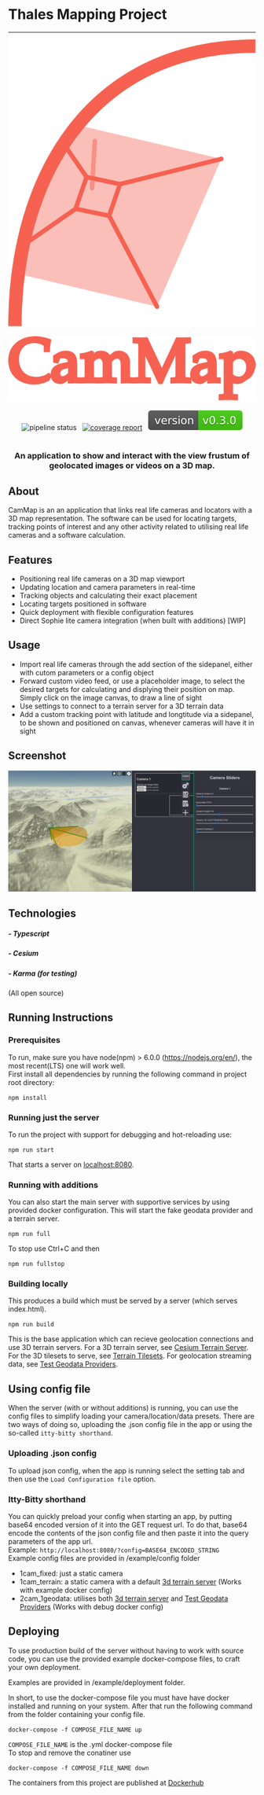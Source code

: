 # Thales Mapping Project

---

<div align="center">
<img src="images/CamMapLogo.svg">
</div>
<br/>

<div align="center">
<img src="images/CamMapText2.svg">
</div>
<br/>

<div align="center">
<a ref="https://stgit.dcs.gla.ac.uk/tp3-2020-CS22/cs22-main-cesium/-/commits/master"><img alt="pipeline status" src="https://stgit.dcs.gla.ac.uk/tp3-2020-CS22/cs22-main-cesium/badges/master/pipeline.svg" /></a> &nbsp; 
<a href="https://stgit.dcs.gla.ac.uk/tp3-2020-CS22/cs22-main-cesium/-/commits/master"><img alt="coverage report" src="https://stgit.dcs.gla.ac.uk/tp3-2020-CS22/cs22-main-cesium/badges/master/coverage.svg" /></a>
&nbsp; 
<a href="https://stgit.dcs.gla.ac.uk/tp3-2020-CS22/cs22-main-cesium/-/commits/master"><img alt="coverage report" src="./images/version-badge.svg" /></a>
</div>
<br/>
<div align="center">

### An application to show and interact with the view frustum of geolocated images or videos on a 3D map.

</div>

## About
CamMap is an an application that links real life cameras and locators with a 3D map representation. The software can be used for locating targets, tracking points of interest and any other activity related to utilising real life cameras and a software calculation.

## Features

- Positioning real life cameras on a 3D map viewport
- Updating location and camera parameters in real-time
- Tracking objects and calculating their exact placement
- Locating targets positioned in software
- Quick deployment with flexible configuration features
- Direct Sophie lite camera integration (when built with additions) [WIP]

## Usage

- Import real life cameras through the add section of the sidepanel, either with cutom parameters or a config object
- Forward custom video feed, or use a placeholder image, to select the desired targets for calculating and displying their position on map. Simply click on the image canvas, to draw a line of sight
- Use settings to connect to a terrain server for a 3D terrain data
- Add a custom tracking point with latitude and longtitude via a sidepanel, to be shown and positioned on canvas, whenever cameras will have it in sight

## Screenshot
<!--<img src= "Screenshot.png">-->
<img src= "Screenshot5.png">

## Technologies
##### - Typescript 
##### - Cesium
##### - Karma (for testing)

(All open source)

## Running Instructions
### Prerequisites
To run, make sure you have node(npm) > 6.0.0 (https://nodejs.org/en/), the most recent(LTS) one will work well.  
First install all dependencies by running the following command in project root directory:
```
npm install
```
### Running just the server
To run the project with support for debugging and hot-reloading use:
```
npm run start
```
That starts a server on [localhost:8080](localhost:8080).
### Running with additions
You can also start the main server with supportive services by using provided docker configuration. This will start the fake geodata provider and a terrain server.  
```
npm run full
```
To stop use Ctrl+C and then
```
npm run fullstop
```
### Building locally
This produces a build which must be served by a server (which serves index.html).
```
npm run build
```
This is the base application which can recieve geolocation connections and use 3D terrain servers.  For a 3D terrain server, see [Cesium Terrain Server](https://stgit.dcs.gla.ac.uk/tp3-2020-CS22/cesium-terrain-server).  For the 3D tilesets to serve, see [Terrain Tilesets](https://stgit.dcs.gla.ac.uk/tp3-2020-CS22/terrain-tile-sets).  For geolocation streaming data, see [Test Geodata Providers](https://stgit.dcs.gla.ac.uk/tp3-2020-CS22/test-geodata-providers).
## Using config file
When the server (with or without additions) is running, you can use the config files to simplify loading your camera/location/data presets.
There are two ways of doing so, uploading the .json config file in the app or using the so-called `itty-bitty shorthand`.
### Uploading .json config
To upload json config, when the app is running select the setting tab and then use the `Load Configuration file` option.
### Itty-Bitty shorthand
You can quickly preload your config when starting an app, by putting base64 encoded version of it into the GET request url.
To do that, base64 encode the contents of the json config file and then paste it into the query parameters of the app url.  
Example: `http://localhost:8080/?config=BASE64_ENCODED_STRING`  
Example config files are provided in /example/config folder  
 - 1cam_fixed: just a static camera
 - 1cam_terrain: a static camera with a default [3d terrain server](https://stgit.dcs.gla.ac.uk/tp3-2020-CS22/terrain-tile-sets) (Works with example docker config)
 - 2cam_1geodata: utilises both [3d terrain server](https://stgit.dcs.gla.ac.uk/tp3-2020-CS22/terrain-tile-sets) and [Test Geodata Providers](https://stgit.dcs.gla.ac.uk/tp3-2020-CS22/test-geodata-providers) (Works with debug docker config)
## Deploying
To use production build of the server without having to work with source code, you can use the provided example docker-compose files, to craft your own deployment.  
  
Examples are provided in /example/deployment folder.  
  
In short, to use the docker-compose file you must have have docker installed and running on your system. After that run the following command from the folder containing your config file.
```
docker-compose -f COMPOSE_FILE_NAME up
```
`COMPOSE_FILE_NAME` is the .yml docker-compose file  
To stop and remove the conatiner use
```
docker-compose -f COMPOSE_FILE_NAME down
```
The containers from this project are published at [Dockerhub](https://hub.docker.com/orgs/glacs22/repositories)
